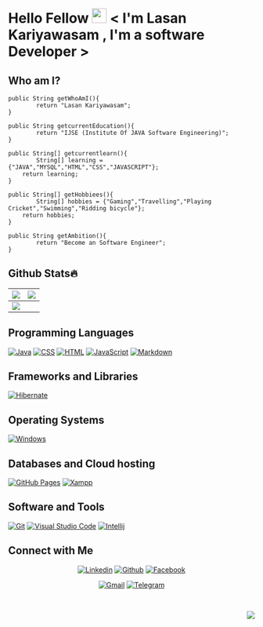 <h1> Hello Fellow <img src = "https://raw.githubusercontent.com/MartinHeinz/MartinHeinz/master/wave.gif" width = 30px> < I'm Lasan Kariyawasam , I'm a software Developer ></h1>
	
	
## Who am I?

    public String getWhoAmI(){
	        return "Lasan Kariyawasam";
    }
	
	public String getcurrentEducation(){
	        return "IJSE (Institute Of JAVA Software Engineering)";
    }
	
	public String[] getcurrentlearn(){
	        String[] learning = {"JAVA","MYSQL","HTML","CSS","JAVASCRIPT"};
		return learning;
    }
	
	public String[] getHobbiees(){
	        String[] hobbies = {"Gaming","Travelling","Playing Cricket","Swimming","Ridding bicycle"};
		return hobbies;
    }

    public String getAmbition(){
            return "Become an Software Engineer";
    }

	
## Github Stats🔥
<img src="https://github-readme-stats.vercel.app/api?username=lazwizever&&show_icons=true&count_private=true&theme=github_dark">|<img src="https://github-readme-streak-stats.herokuapp.com/?user=lazwizever&theme=blueberry_duo"/>
|---|---|
<img src="https://github-readme-stats.vercel.app/api/top-langs/?username=lazwizever&layout=compact&theme=github_dark"/>|


## Programming Languages
<p>
    <a href="#"><img alt="Java" src="https://img.shields.io/badge/Java-EC2025.svg?logo=java&logoColor=white"></a>
    <a href="#"><img alt="CSS" src="https://img.shields.io/badge/CSS%20-%231572B6.svg?logo=css3&logoColor=white"></a>
    <a href="#"><img alt="HTML" src="https://img.shields.io/badge/HTML%20-%23E34F26.svg?logo=html5&logoColor=white"></a>
    <a href="#"><img alt="JavaScript" src="https://img.shields.io/badge/JavaScript%20-%23F7DF1E.svg?logo=javascript&logoColor=black"></a>
    <a href="#"><img alt="Markdown" src="https://img.shields.io/badge/Markdown-%23000000.svg?logo=markdown&logoColor=white"></a>
</p>

## Frameworks and Libraries
<p>
   <a href="#"><img alt="Hibernate" src="https://img.shields.io/badge/Hibernate-B2A573?logo=hibernate&logoColor=B2A573&color=black&labelColor=black"></a>
</p>

## Operating Systems

<p>
	<a href="#"><img alt="Windows" src="https://img.shields.io/badge/Windows-0078D6?logo=windows&logoColor=white"></a>
</p>

## Databases and Cloud hosting

<p>
    <a href="#"><img alt="GitHub Pages" src="https://img.shields.io/badge/GitHub%20Pages-%23327FC7.svg?logo=github&logoColor=white"></a>
    <a href="#"><img alt="Xampp" src="https://img.shields.io/badge/Xampp%20-%23430098.svg?logo=xampp&logoColor=white"></a>
</p> 

## Software and Tools

<p>
    <a href="#"><img alt="Git" src="https://img.shields.io/badge/Git%20-%23F05033.svg?logo=git&logoColor=white"></a>
    <a href="#"><img alt="Visual Studio Code" src="https://img.shields.io/badge/Visual%20Studio%20Code-0078d7.svg?logo=visual-studio-code&logoColor=white"></a>
	<a href="#"><img alt="Intellij" src="https://img.shields.io/badge/IntelliJ_IDEA-1D7CE5.svg?logo=intellij-idea&logoColor=black"></a>
</p>

## Connect with Me

<p align="center">
  <a href="https://www.linkedin.com/in/lasan-kariyawasam-5a62b0226/"><img alt="Linkedin" title="Lasan Kariyawasam Linkedin" src="https://img.shields.io/badge/LinkedIn-0077B5?style=for-the-badge&logo=linkedin&logoColor=white"></a>
  <a href="https://github.com/lazwizever"><img alt="Github" title="Lasan Kariyawasam Github" src="https://img.shields.io/badge/GitHub-100000?style=for-the-badge&logo=github&logoColor=white"></a>
  <a href="https://www.facebook.com/"><img alt="Facebook" title="Lasan Kariyawasam Facebook" src="https://img.shields.io/badge/Facebook-1877F2?style=for-the-badge&logo=facebook&logoColor=white"></a>
</p>
<p align="center">
  <a href="mailto:lasankariyawasam123@gmail.com"><img alt="Gmail" title="Lasan Kariyawasam Gmail" src="https://img.shields.io/badge/Gmail-D14836?style=for-the-badge&logo=gmail&logoColor=white"></a>
  <a href="https://web.telegram.org/k/"><img alt="Telegram" title="Lasan Kariyawasam Telegram" src="https://img.shields.io/badge/Telegram-2CA5E0?style=for-the-badge&logo=telegram&logoColor=white"></a> 

</p>

&nbsp;


<a href="https://github.com/lazwizever/Hibernate-Sipsewana-Project">
    <img align="right" src="https://github-readme-stats.vercel.app/api/pin/?username=lazwizever&repo=Hibernate-Sipsewana-Project=github_dark" />
</a>
